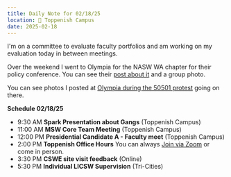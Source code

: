 ```yaml
---
title: Daily Note for 02/18/25
location: 🏫 Toppenish Campus
date: 2025-02-18
---
```

I'm on a committee to evaluate faculty portfolios and am working on my evaluation today in between meetings.

Over the weekend I went to Olympia for the NASW WA chapter for their policy conference. You can see their [post about it](https://www.facebook.com/share/p/1FQZHPxceu/) and a group photo. 

You can see photos I posted at [Olympia during the 50501 protest](https://media.vsp.ink/i/web/post/797346277070581903) going on there. 


**Schedule 02/18/25**

- 9:30 AM **Spark Presentation about Gangs** (Toppenish Campus)
- 11:00 AM **MSW Core Team Meeting** (Toppenish Campus)
- 12:00 PM **Presidential Candidate A - Faculty meet** (Toppenish Campus)
- 2:00 PM **Toppenish Office Hours**  You can always [Join via Zoom]( https://heritage.zoom.us/my/dr.jacob) or come in person.
- 3:30 PM **CSWE site visit feedback** (Online)
- 5:30 PM **Individual LICSW Supervision** (Tri-Cities)

